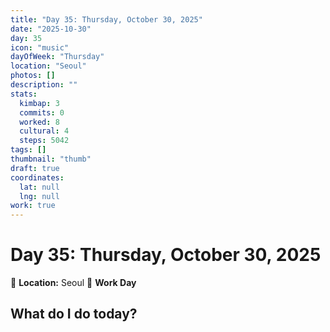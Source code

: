 ```yaml
---
title: "Day 35: Thursday, October 30, 2025"
date: "2025-10-30"
day: 35
icon: "music"
dayOfWeek: "Thursday"
location: "Seoul"
photos: []
description: ""
stats:
  kimbap: 3
  commits: 0
  worked: 8
  cultural: 4
  steps: 5042
tags: []
thumbnail: "thumb"
draft: true
coordinates:
  lat: null
  lng: null
work: true
---
```

# Day 35: Thursday, October 30, 2025

📍 **Location:** Seoul
💼 **Work Day**

## What do I do today?


